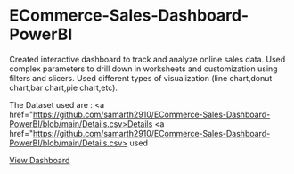 # ECommerce-Sales-Dashboard-PowerBI
Created interactive dashboard to track and analyze online sales data.
Used complex parameters to drill down in worksheets and customization using filters and slicers.
Used different types of visualization (line chart,donut chart,bar chart,pie chart,etc).

The Dataset used are :
<a href="https://github.com/samarth2910/ECommerce-Sales-Dashboard-PowerBI/blob/main/Details.csv>Details</a>
<a href="https://github.com/samarth2910/ECommerce-Sales-Dashboard-PowerBI/blob/main/Details.csv> used</a>


<a href="https://github.com/samarth2910/ECommerce-Sales-Dashboard-PowerBI/blob/main/Screenshot%20(25).png">View Dashboard</a>
